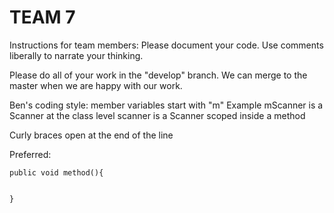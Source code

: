 TEAM 7
======


Instructions for team members:
Please document your code.  Use comments liberally to narrate your thinking.

Please do all of your work in the "develop" branch.  We can merge to the master when
we are happy with our work.

Ben's coding style: 
member variables start with "m"
Example mScanner is a Scanner at the class level
scanner is a Scanner scoped inside a method

Curly braces open at the end of the line

Preferred:  

	public void method(){
		

	}
